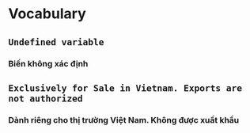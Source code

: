 # Vocabulary

## `Undefined variable`
### Biến không xác định

## `Exclusively for Sale in Vietnam. Exports are not authorized`
### Dành riêng cho thị trường Việt Nam. Không được xuất khẩu